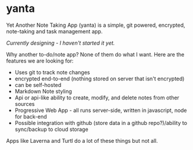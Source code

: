 # yanta

Yet Another Note Taking App (yanta) is a simple, git powered, encrypted, note-taking and task management app.

*Currently designing - I haven't started it yet.*

Why another to-do/note app? None of them do what I want. Here are the features we are looking for:

- Uses git to track note changes
- encrypted end-to-end (nothing stored on server that isn't encrypted)
- can be self-hosted
- Markdown Note styling
- Api or api-like ability to create, modify, and delete notes from other sources
- Progressive Web App - all runs server-side, written in javascript, node for back-end
- Possible integration with github (store data in a github repo?)/ability to sync/backup to cloud storage

Apps like Laverna and Turtl do a lot of these things but not all.
